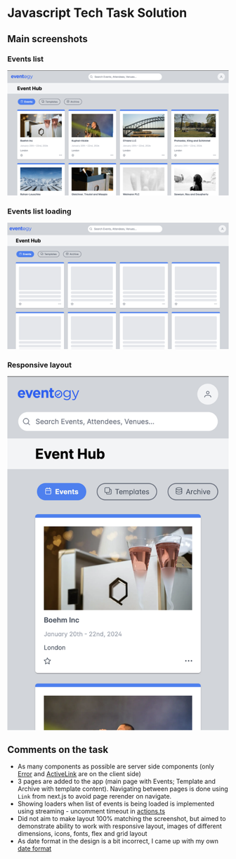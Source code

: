 # Javascript Tech Task Solution

## Main screenshots

### Events list
![event_list](../public/screenshot.png)

### Events list loading
![event_list_loading](../public/loading.png)

### Responsive layout
![mobile](../public/mobile.png)

## Comments on the task

- As many components as possible are server side components (only [Error](../app/error.tsx) and [ActiveLink](../app/ui/ActiveLink.tsx) are on the client side)
- 3 pages are added to the app (main page with Events; Template and Archive with template content). Navigating between pages is done using `Link` from next.js to avoid page rerender on navigate.
- Showing loaders when list of events is being loaded is implemented using streaming - uncomment timeout in [actions.ts](../app/lib/actions.ts)
- Did not aim to make layout 100% matching the screenshot, but aimed to demonstrate ability to work with responsive layout, images of different dimensions, icons, fonts, flex and grid layout
- As date format in the design is a bit incorrect, I came up with my own [date format](../app/lib/actions.ts)
